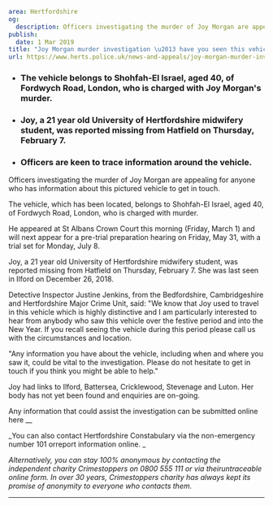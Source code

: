 ```yaml
area: Hertfordshire
og:
  description: Officers investigating the murder of Joy Morgan are appealing for anyone who has information about this pictured vehicle to get in touch.
publish:
  date: 1 Mar 2019
title: "Joy Morgan murder investigation \u2013 have you seen this vehicle?"
url: https://www.herts.police.uk/news-and-appeals/joy-morgan-murder-investigation-have-you-seen-this-vehicle-2663b
```

* ### The vehicle belongs to Shohfah-El Israel, aged 40, of Fordwych Road, London, who is charged with Joy Morgan's murder.

 * ### Joy, a 21 year old University of Hertfordshire midwifery student, was reported missing from Hatfield on Thursday, February 7.

 * ### Officers are keen to trace information around the vehicle.

Officers investigating the murder of Joy Morgan are appealing for anyone who has information about this pictured vehicle to get in touch.

The vehicle, which has been located, belongs to Shohfah-El Israel, aged 40, of Fordwych Road, London, who is charged with murder.

He appeared at St Albans Crown Court this morning (Friday, March 1) and will next appear for a pre-trial preparation hearing on Friday, May 31, with a trial set for Monday, July 8.

Joy, a 21 year old University of Hertfordshire midwifery student, was reported missing from Hatfield on Thursday, February 7. She was last seen in Ilford on December 26, 2018.

Detective Inspector Justine Jenkins, from the Bedfordshire, Cambridgeshire and Hertfordshire Major Crime Unit, said: "We know that Joy used to travel in this vehicle which is highly distinctive and I am particularly interested to hear from anybody who saw this vehicle over the festive period and into the New Year. If you recall seeing the vehicle during this period please call us with the circumstances and location.

"Any information you have about the vehicle, including when and where you saw it, could be vital to the investigation. Please do not hesitate to get in touch if you think you might be able to help."

Joy had links to Ilford, Battersea, Cricklewood, Stevenage and Luton. Her body has not yet been found and enquiries are on-going.

Any information that could assist the investigation can be submitted online here __

_You can also contact Hertfordshire Constabulary via the non-emergency number 101 orreport information online. _

_Alternatively, you can stay 100% anonymous by contacting the independent charity Crimestoppers on 0800 555 111 or via theiruntraceable online form. In over 30 years, Crimestoppers charity has always kept its promise of anonymity to everyone who contacts them._

** **

